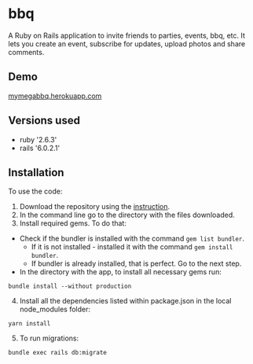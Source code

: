 # bbq

A Ruby on Rails application to invite friends to parties, events, bbq, etc. It lets you create an event, subscribe for updates, upload photos and share comments.

## Demo
[mymegabbq.herokuapp.com](https://mymegabbq.herokuapp.com/)

## Versions used

* ruby '2.6.3'
* rails '6.0.2.1'

## Installation

To use the code:

1. Download the repository using the [instruction](https://help.github.com/en/github/creating-cloning-and-archiving-repositories/cloning-a-repository).
2. In the command line go to the directory with the files downloaded.
3. Install required gems. To do that:
  * Check if the bundler is installed with the command `gem list bundler`.
    * If it is not installed - installed it with the command `gem install bundler`.
    * If bundler is already installed, that is perfect. Go to the next step.
  * In the directory with the app, to install all necessary gems run:
```
bundle install --without production
```
4. Install all the dependencies listed within package.json in the local node_modules folder:
```
yarn install
```
5. To run migrations:
```
bundle exec rails db:migrate
```
